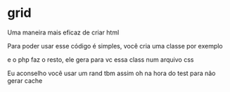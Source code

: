 grid
====

Uma maneira mais eficaz de criar html

Para poder usar esse código é simples, você cria uma classe por exemplo
<div class="w-d960" seu conteudo ></div> e o php faz o resto, ele gera para vc essa class num arquivo css

Eu aconselho você usar um rand tbm assim oh na hora do test para não gerar cache

<link rel="stylesheet" href="site/css/grid.php?<?php rand até 100 ?>">
